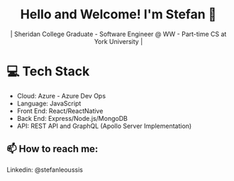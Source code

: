 <div align="center">
    
 # Hello and Welcome! I'm Stefan 👋

| Sheridan College Graduate - Software Engineer @ WW - Part-time CS at York University |

</div>

# 💻  Tech Stack

- Cloud: Azure - Azure Dev Ops
- Language: JavaScript
- Front End: React/ReactNative
- Back End: Express/Node.js/MongoDB
- API: REST API and GraphQL (Apollo Server Implementation)

## 📫 How to reach me: <br>
   Linkedin: @stefanleoussis
     


